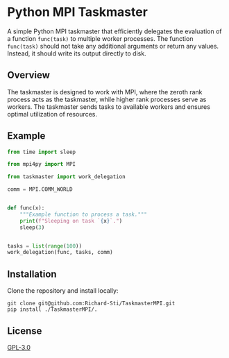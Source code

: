 # Python MPI Taskmaster

A simple Python MPI taskmaster that efficiently delegates the evaluation of a function ``func(task)`` to multiple worker processes. The function ``func(task)`` should not take any additional arguments or return any values. Instead, it should write its output directly to disk.

## Overview
The taskmaster is designed to work with MPI, where the zeroth rank process acts as the taskmaster, while higher rank processes serve as workers. The taskmaster sends tasks to available workers and ensures optimal utilization of resources.

## Example
```python
from time import sleep

from mpi4py import MPI

from taskmaster import work_delegation

comm = MPI.COMM_WORLD


def func(x):
    """Example function to process a task."""
    print(f"Sleeping on task `{x}`.")
    sleep(3)


tasks = list(range(100))
work_delegation(func, tasks, comm)
```

## Installation
Clone the repository and install locally:

```bashrc
git clone git@github.com:Richard-Sti/TaskmasterMPI.git
pip install ./TaskmasterMPI/.
```


## License
[GPL-3.0](https://www.gnu.org/licenses/gpl-3.0.en.html)
